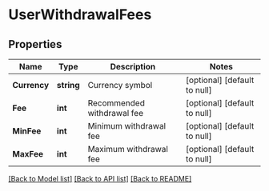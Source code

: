 # UserWithdrawalFees

## Properties
Name | Type | Description | Notes
------------ | ------------- | ------------- | -------------
**Currency** | **string** | Currency symbol | [optional] [default to null]
**Fee** | **int** | Recommended withdrawal fee | [optional] [default to null]
**MinFee** | **int** | Minimum withdrawal fee | [optional] [default to null]
**MaxFee** | **int** | Maximum withdrawal fee | [optional] [default to null]

[[Back to Model list]](../README.md#documentation-for-models) [[Back to API list]](../README.md#documentation-for-api-endpoints) [[Back to README]](../README.md)
